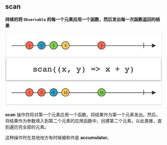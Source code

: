 ## scan

**持续的将 `Observable` 的每一个元素应用一个函数，然后发出每一次函数返回的结果**

![](/assets/Operator/Operators/scan.png)

**scan** 操作符将对第一个元素应用一个函数，将结果作为第一个元素发出。然后，将结果作为参数填入到第二个元素的应用函数中，创建第二个元素。以此类推，直到遍历完全部的元素。

这种操作符在其他地方有时候被称作是 **accumulator**。
